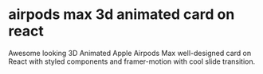 # airpods max 3d animated card on react
 Awesome looking 3D Animated Apple Airpods Max well-designed card on React with styled components and framer-motion with cool slide transition. 
